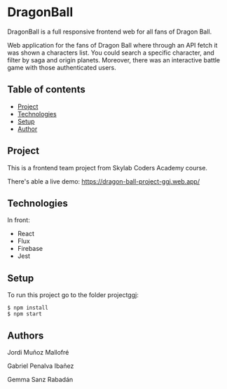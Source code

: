 # DragonBall

DragonBall is a full responsive frontend web for all fans of
Dragon Ball.

Web application for the fans of Dragon Ball where through an API fetch it was shown a characters list. You could search a specific character, and filter by saga and origin planets. Moreover, there was an interactive battle game with those authenticated users.

## Table of contents

- [Project](#project)
- [Technologies](#technologies)
- [Setup](#setup)
- [Author](#author)

## Project

This is a frontend team project from Skylab Coders Academy course.

There's able a live demo: https://dragon-ball-project-ggj.web.app/

## Technologies

In front:

- React
- Flux
- Firebase
- Jest

## Setup

To run this project go to the folder projectggj:

```
$ npm install
$ npm start
```

## Authors

Jordi Muñoz Mallofré

Gabriel Penalva Ibañez

Gemma Sanz Rabadán
